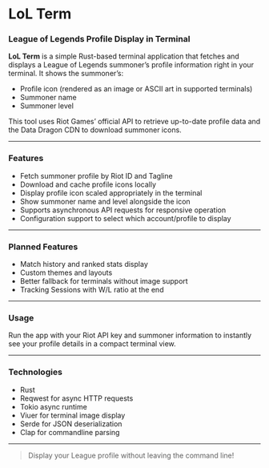 # LoL Term

### League of Legends Profile Display in Terminal

**LoL Term** is a simple Rust-based terminal application that fetches and displays a League of Legends summoner’s
profile information right in your terminal. It shows the summoner’s:

- Profile icon (rendered as an image or ASCII art in supported terminals)
- Summoner name
- Summoner level

This tool uses Riot Games’ official API to retrieve up-to-date profile data and the Data Dragon CDN to download summoner
icons.

---

### Features

- Fetch summoner profile by Riot ID and Tagline
- Download and cache profile icons locally
- Display profile icon scaled appropriately in the terminal
- Show summoner name and level alongside the icon
- Supports asynchronous API requests for responsive operation
- Configuration support to select which account/profile to display

---

### Planned Features

- Match history and ranked stats display
- Custom themes and layouts
- Better fallback for terminals without image support
- Tracking Sessions with W/L ratio at the end

---

### Usage

Run the app with your Riot API key and summoner information to instantly see your profile details in a compact terminal
view.

---

### Technologies

- Rust
- Reqwest for async HTTP requests
- Tokio async runtime
- Viuer for terminal image display
- Serde for JSON deserialization
- Clap for commandline parsing

---

> Display your League profile without leaving the command line!
